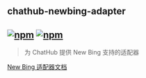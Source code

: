 ## chathub-newbing-adapter

## [![npm](https://img.shields.io/npm/v/koishi-plugin-chatluna-newbing-adapter/next)](https://www.npmjs.com/package/koishi-plugin-chatluna-newbing-adapter) [![npm](https://img.shields.io/npm/dm/koishi-plugin-chatluna-newbing-adapter)](https://www.npmjs.com/package//koishi-plugin-chatluna-newbing-adapter)

> 为 ChatHub 提供 New Bing 支持的适配器


[New Bing 适配器文档](https://chatluna.dingyi222666.top/guide/configure-model-platform/bing-chat.html)
